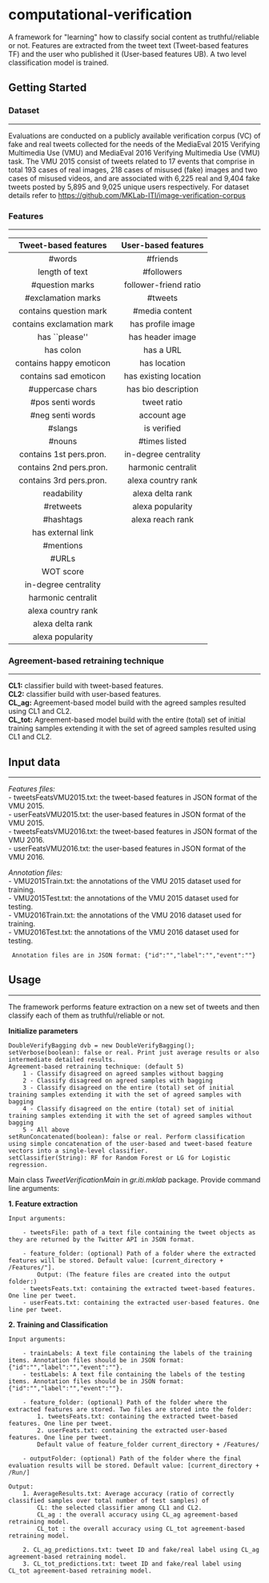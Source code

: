 # computational-verification #

A framework for "learning" how to classify social content as truthful/reliable or not. 
Features are extracted from the tweet text (Tweet-based features TF) and the user who published it (User-based features UB). 
A two level classification model is trained. 

## Getting Started ##


### Dataset ###
---------
Evaluations are conducted on a publicly available verification corpus (VC) of fake and real tweets collected for the needs of the MediaEval 2015 Verifying Multimedia Use (VMU) and MediaEval 2016 Verifying Multimedia Use (VMU) task. 
The VMU 2015 consist of tweets related to 17 events that comprise in total 193 cases of real images, 218 cases of misused (fake) images and two cases of misused videos, and are associated with 6,225 real
and 9,404 fake tweets posted by 5,895 and 9,025 unique users respectively. For dataset details refer to https://github.com/MKLab-ITI/image-verification-corpus

### Features ###
---------
| **Tweet-based features** | **User-based features** |
| :---: | :---:|
| #words |  #friends |
| length of text | #followers |
| #question marks | follower-friend ratio |
| #exclamation marks | #tweets|
| contains question mark | #media content|
| contains exclamation mark | has profile image |
| has ``please'' | has header image |
| has colon | has a URL |
| contains happy emoticon | has location|
| contains sad emoticon | has existing location|
| #uppercase chars | has bio description |
| #pos senti words |  tweet ratio |
| #neg senti words | account age |
| #slangs | is verified |
| #nouns | #times listed | WOT score |
| contains 1st pers.pron. | in-degree centrality|
| contains 2nd pers.pron. | harmonic centralit |
| contains 3rd pers.pron. | alexa country rank |
| readability | alexa delta rank | 
| #retweets | alexa popularity |
| #hashtags | alexa reach rank |
| has external link |
| #mentions |
| #URLs |
| WOT score |
| in-degree centrality |
| harmonic centralit |
| alexa country rank |
| alexa delta rank |
| alexa popularity |

### Agreement-based retraining technique ###
------------------------------------

**CL1:** classifier build with tweet-based features. <br />
**CL2:** classifier build with user-based features. <br />
**CL_ag:** Agreement-based model build with the agreed samples resulted using CL1 and CL2. <br />
**CL_tot:**  Agreement-based model build with the entire (total) set of initial training samples extending it with the set of agreed samples resulted using CL1 and CL2.


## Input data ##
-----------
*Features files:* <br />
	- tweetsFeatsVMU2015.txt: the tweet-based features in JSON format of the VMU 2015. <br />
	- userFeatsVMU2015.txt: the user-based features in JSON format of the VMU 2015. <br />
	- tweetsFeatsVMU2016.txt: the tweet-based features in JSON format of the VMU 2016. <br />
	- userFeatsVMU2016.txt: the user-based features in JSON format of the VMU 2016. <br /> 
	
*Annotation files:* <br />
	- VMU2015Train.txt: the annotations of the VMU 2015 dataset used for training.<br />
	- VMU2015Test.txt: the annotations of the VMU 2015 dataset used for testing.<br />
	- VMU2016Train.txt: the annotations of the VMU 2016 dataset used for training.<br />
	- VMU2016Test.txt: the annotations of the VMU 2016 dataset used for testing.<br />
	
	 Annotation files are in JSON format: {"id":"","label":"","event":""}


## Usage
------------------
The framework performs feature extraction on a new set of tweets and then classify each of them as truthful/reliable or not. 

**Initialize parameters** <br />

	DoubleVerifyBagging dvb = new DoubleVerifyBagging(); 
	setVerbose(boolean): false or real. Print just average results or also intermediate detailed results.
	Agreement-based retraining technique: (default 5)
		1 - Classify disagreed on agreed samples without bagging 
		2 - Classify disagreed on agreed samples with bagging
		3 - Classify disagreed on the entire (total) set of initial training samples extending it with the set of agreed samples with bagging 
		4 - Classify disagreed on the entire (total) set of initial training samples extending it with the set of agreed samples without bagging 
		5 - All above 	
	setRunConcatenated(boolean): false or real. Perform classification using simple concatenation of the user-based and tweet-based feature vectors into a single-level classifier.
	setClassifier(String): RF for Random Forest or LG for Logistic regression.

Main class *TweetVerificationMain* in *gr.iti.mklab* package. Provide command line arguments:

**1. Feature extraction**

	Input arguments:

		- tweetsFile: path of a text file containing the tweet objects as they are returned by the Twitter API in JSON format.

	 	- feature_folder: (optional) Path of a folder where the extracted features will be stored. Default value: [current_directory + /Features/"].			
			Output: (The feature files are created into the output folder:)
    	- tweetsFeats.txt: containing the extracted tweet-based features. One line per tweet. 
		- userFeats.txt: containing the extracted user-based features. One line per tweet.

**2. Training and Classification**

	Input arguments:
	
		- trainLabels: A text file containing the labels of the training items. Annotation files should be in JSON format: {"id":"","label":"","event":""}. 
	 	- testLabels: A text file containing the labels of the testing items. Annotation files should be in JSON format: {"id":"","label":"","event":""}.  
	
		- feature_folder: (optional) Path of the folder where the extracted features are stored. Two files are stored into the folder: 
			1. tweetsFeats.txt: containing the extracted tweet-based features. One line per tweet.  
			2. userFeats.txt: containing the extracted user-based features. One line per tweet.  
    		Default value of feature_folder current_directory + /Features/ 
	
		- outputFolder: (optional) Path of the folder where the final evaluation results will be stored. Default value: [current_directory + /Run/]

	Output:
		1. AverageResults.txt: Average accuracy (ratio of correctly classified samples over total number of test samples) of 
			CL: the selected classifier among CL1 and CL2.
			CL_ag : the overall accuracy using CL_ag agreement-based retraining model.
			CL_tot : the overall accuracy using CL_tot agreement-based retraining model.
	
		2. CL_ag_predictions.txt: tweet ID and fake/real label using CL_ag agreement-based retraining model.
		3. CL_tot_predictions.txt: tweet ID and fake/real label using CL_tot agreement-based retraining model.

	

